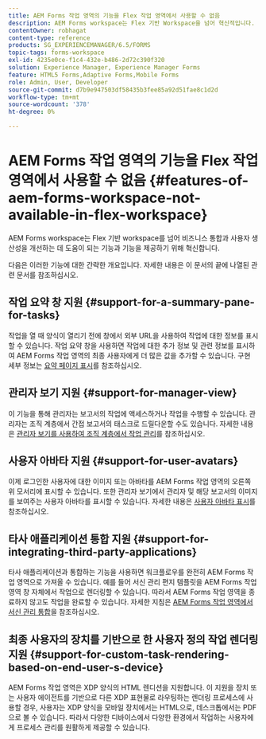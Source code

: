 ```yaml
---
title: AEM Forms 작업 영역의 기능을 Flex 작업 영역에서 사용할 수 없음
description: AEM Forms workspace는 Flex 기반 Workspace을 넘어 혁신적입니다. 기능 및 기능의 차이점에 대해 알아보십시오.
contentOwner: robhagat
content-type: reference
products: SG_EXPERIENCEMANAGER/6.5/FORMS
topic-tags: forms-workspace
exl-id: 4235e0ce-f1c4-432e-b486-2d72c390f320
solution: Experience Manager, Experience Manager Forms
feature: HTML5 Forms,Adaptive Forms,Mobile Forms
role: Admin, User, Developer
source-git-commit: d7b9e947503df58435b3fee85a92d51fae8c1d2d
workflow-type: tm+mt
source-wordcount: '378'
ht-degree: 0%

---
```


# AEM Forms 작업 영역의 기능을 Flex 작업 영역에서 사용할 수 없음 {#features-of-aem-forms-workspace-not-available-in-flex-workspace}

AEM Forms workspace는 Flex 기반 workspace를 넘어 비즈니스 통합과 사용자 생산성을 개선하는 데 도움이 되는 기능과 기능을 제공하기 위해 혁신합니다.

다음은 이러한 기능에 대한 간략한 개요입니다. 자세한 내용은 이 문서의 끝에 나열된 관련 문서를 참조하십시오.

## 작업 요약 창 지원 {#support-for-a-summary-pane-for-tasks}

작업을 열 때 양식이 열리기 전에 창에서 외부 URL을 사용하여 작업에 대한 정보를 표시할 수 있습니다. 작업 요약 창을 사용하면 작업에 대한 추가 정보 및 관련 정보를 표시하여 AEM Forms 작업 영역의 최종 사용자에게 더 많은 값을 추가할 수 있습니다. 구현 세부 정보는 [요약 페이지 표시](/help/forms/using/displaying-information-task-summary-pane.md)를 참조하십시오.

## 관리자 보기 지원 {#support-for-manager-view}

이 기능을 통해 관리자는 보고서의 작업에 액세스하거나 작업을 수행할 수 있습니다. 관리자는 조직 계층에서 간접 보고서의 태스크로 드릴다운할 수도 있습니다. 자세한 내용은 [관리자 보기를 사용하여 조직 계층에서 작업 관리](/help/forms/using/tasks-organizational-hierarchy-using-manager.md)를 참조하십시오.

## 사용자 아바타 지원 {#support-for-user-avatars}

이제 로그인한 사용자에 대한 이미지 또는 아바타를 AEM Forms 작업 영역의 오른쪽 위 모서리에 표시할 수 있습니다. 또한 관리자 보기에서 관리자 및 해당 보고서의 이미지를 보여주는 사용자 아바타를 표시할 수 있습니다. 자세한 내용은 [사용자 아바타 표시](/help/forms/using/displaying-user-avatar.md)를 참조하십시오.

## 타사 애플리케이션 통합 지원 {#support-for-integrating-third-party-applications}

타사 애플리케이션과 통합하는 기능을 사용하면 워크플로우를 완전히 AEM Forms 작업 영역으로 가져올 수 있습니다. 예를 들어 서신 관리 편지 템플릿을 AEM Forms 작업 영역 창 자체에서 작업으로 렌더링할 수 있습니다. 따라서 AEM Forms 작업 영역을 종료하지 않고도 작업을 완료할 수 있습니다. 자세한 지침은 [AEM Forms 작업 영역에서 서신 관리 통합](/help/forms/using/integrating-correspondence-management-html-workspace.md)을 참조하십시오.

## 최종 사용자의 장치를 기반으로 한 사용자 정의 작업 렌더링 지원 {#support-for-custom-task-rendering-based-on-end-user-s-device}

AEM Forms 작업 영역은 XDP 양식의 HTML 렌디션을 지원합니다. 이 지원을 장치 또는 사용자 에이전트를 기반으로 다른 XDP 표현물로 라우팅하는 렌더링 프로세스에 사용할 경우, 사용자는 XDP 양식을 모바일 장치에서는 HTML으로, 데스크톱에서는 PDF으로 볼 수 있습니다. 따라서 다양한 디바이스에서 다양한 환경에서 작업하는 사용자에게 프로세스 관리를 원활하게 제공할 수 있습니다.
